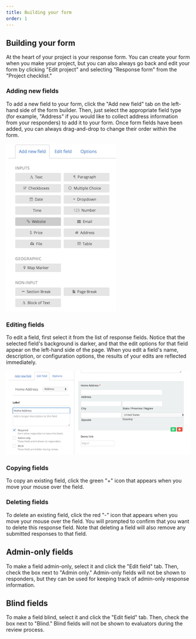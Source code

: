 ```yaml
---
title: Building your form
order: 1
---
```


## Building your form

At the heart of your project is your response form. You can create your form when you make your project, but you can also always go back and edit your form by clicking "Edit project" and selecting "Response form" from the "Project checklist."

### Adding new fields

To add a new field to your form, click the "Add new field" tab on the left-hand side of the form builder. Then, just select the appropriate field type (for example, "Address" if you would like to collect address information from your responders) to add it to your form. Once form fields have been added, you can always drag-and-drop to change their order within the form.

![add field](../images/screenshot_add_field.png)

### Editing fields

To edit a field, first select it from the list of response fields. Notice that the selected field's background is darker, and that the edit options for that field appear on the left-hand side of the page. When you edit a field's name, description, or configuration options, the results of your edits are reflected immediately.

![edit field](../images/screenshot_edit_field.png)

### Copying fields

To copy an existing field, click the green "+" icon that appears when you move your mouse over the field.

### Deleting fields

To delete an existing field, click the red "-" icon that appears when you move your mouse over the field. You will prompted to confirm that you want to delete this response field. Note that deleting a field will also remove any submitted responses to that field.

## Admin-only fields

To make a field admin-only, select it and click the "Edit field" tab. Then, check the box next to "Admin only." Admin-only fields will not be shown to responders, but they can be used for keeping track of admin-only response information.

## Blind fields

To make a field blind, select it and click the "Edit field" tab. Then, check the box next to "Blind." Blind fields will not be shown to evaluators during the review process.
